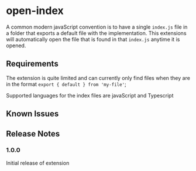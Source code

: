 # open-index

A common modern javaScript convention is to have a single `index.js` file in a folder that exports a default file with the implementation. This extensions will automatically open the file that is found in that `index.js` anytime it is opened.

## Requirements

The extension is quite limited and can currently only find files when they are in the format `export { default } from 'my-file'`;

Supported languages for the index files are javaScript and Typescript

## Known Issues


## Release Notes

### 1.0.0

Initial release of extension
